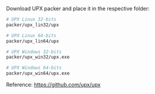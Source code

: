 Download UPX packer and place it in the respective folder:

```bash
# UPX Linux 32-bits
packer/upx_lin32/upx

# UPX Linux 64-bits
packer/upx_lin64/upx

# UPX Windows 32-bits
packer/upx_win32/upx.exe

# UPX Windows 64-bits
packer/upx_win64/upx.exe
```

Reference: https://github.com/upx/upx
